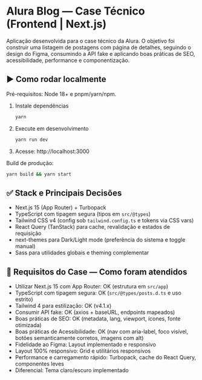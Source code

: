 # Alura Blog — Case Técnico (Frontend | Next.js)

Aplicação desenvolvida para o case técnico da Alura. O objetivo foi construir uma listagem de postagens com página de detalhes, seguindo o design do Figma, consumindo a API fake e aplicando boas práticas de SEO, acessibilidade, performance e componentização.

## ▶️ Como rodar localmente

Pré-requisitos: Node 18+ e pnpm/yarn/npm.

1. Instale dependências

   ```bash
   yarn
   ```

2. Execute em desenvolvimento

   ```bash
   yarn run dev
   ```

3. Acesse: http://localhost:3000

Build de produção:

```bash
yarn build && yarn start
```

## ✅ Stack e Principais Decisões

- Next.js 15 (App Router) + Turbopack
- TypeScript com tipagem segura (tipos em `src/@types`)
- Tailwind CSS v4 (config sob `tailwind.config.ts` e tokens via CSS vars)
- React Query (TanStack) para cache, revalidação e estados de requisição
- next-themes para Dark/Light mode (preferência do sistema e toggle manual)
- Sass para utilidades globais e theming complementar

## 🎯 Requisitos do Case — Como foram atendidos

- Utilizar Next.js 15 com App Router: OK (estrutura em `src/app`)
- TypeScript com tipagem segura: OK (`src/@types/posts.d.ts` e uso estrito)
- Tailwind 4 para estilização: OK (v4.1.x)
- Consumir API fake: OK (axios + baseURL, endpoints mapeados)
- Boas práticas de SEO: OK (metadata, lang, viewport, ícones, fonte otimizada)
- Boas práticas de Acessibilidade: OK (nav com aria-label, foco visível, botões semanticamente corretos, imagens com alt)
- Fidelidade ao Figma: Layout implementado e responsivo
- Layout 100% responsivo: Grid e utilitários responsivos
- Performance e carregamento rápido: Turbopack, cache do React Query, componentes leves
- Diferencial: Tema claro/escuro implementado
